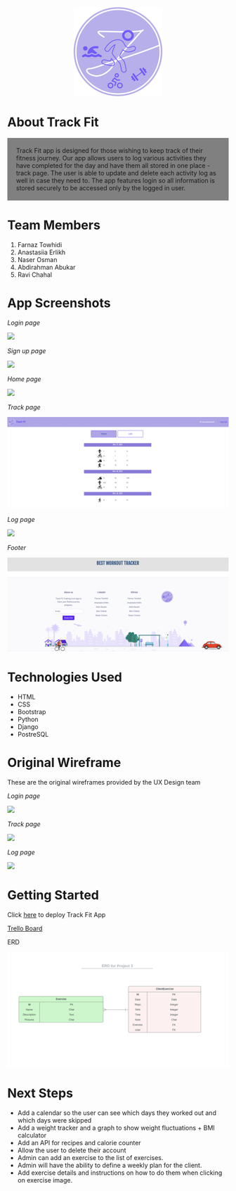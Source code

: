 <div align="center">
  <a href="https://github.com/DKotzer/3d-models-site">

<img src="./main_app/static/Component 5.png"/>
</div>
</a>

# About Track Fit

<p style="background-color:gray; padding:20px">Track Fit app is designed for those wishing to keep track of their fitness journey. Our app allows users to log various activities they have completed for the day and have them all stored in one place - track page. 
The user is able to update and delete each activity log as well in case they need to. 
The app features login so all information is stored securely to be accessed only by the logged in user.
</p>

# Team Members
1. Farnaz Towhidi
2. Anastasiia Erlikh
3. Naser Osman
4. Abdirahman Abukar
5. Ravi Chahal

# App Screenshots

_Login page_

<img src="./main_app/static/screenshot0-1.png"/>

_Sign up page_

<img src="./main_app/static/screenshot0-2.png"/>

_Home page_

<img src="./main_app/static/screenshot1.png"/>

_Track page_

<img src="./main_app/static/screenshot3.png"/>

_Log page_

<img src="./main_app/static/screenshot2.png"/>

_Footer_

<img src="./main_app/static/screenshot1-1.png"/>

# Technologies Used

* HTML
* CSS
* Bootstrap
* Python
* Django
* PostreSQL

# Original Wireframe

These are the original wireframes provided by the UX Design team

_Login page_

<img src="./main_app/static/Authentication Page.png"/>

_Track page_

<img src="./main_app/static/Tracking Page"/>

_Log page_

<img src="./main_app/static/Logging Screens.png"/>

# Getting Started

Click [here](https://track-fit-app.herokuapp.com/) to deploy Track Fit App

[Trello Board](https://trello.com/b/z4hElZTv/unit-3-project)

ERD 

<img src="./main_app/static/ERD.png"/>

# Next Steps
* Add a calendar so the user can see which days they worked out and which days were skipped
* Add a weight tracker and a graph to show weight fluctuations + BMI calculator
* Add an API for recipes and calorie counter
* Allow the user to delete their account
* Admin can add an exercise to the list of exercises.
* Admin will have the ability to define a weekly plan for the client.
* Add exercise details and instructions on how to do them when clicking on exercise image.
